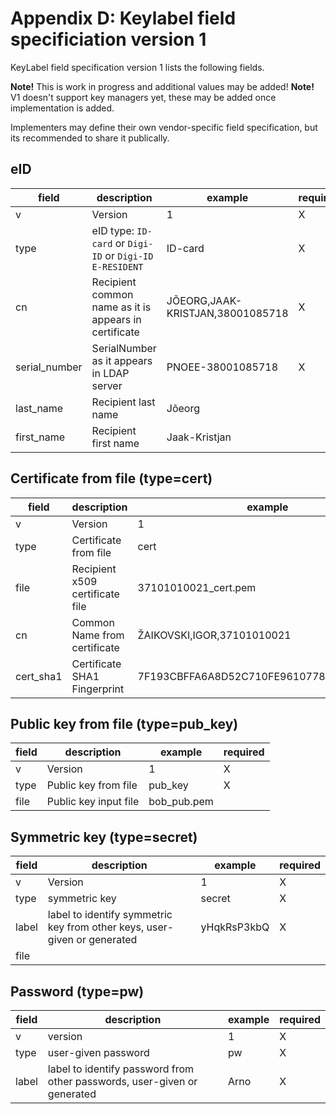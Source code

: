 # Appendix D: Keylabel field specificiation version 1

KeyLabel field specification version 1 lists the following fields.

**Note!** This is work in progress and additional values may be added!
**Note!** V1 doesn't support key managers yet, these may be added once implementation is added.

Implementers may define their own vendor-specific field specification, but its recommended to share it publically.

## eID

| field         | description                                              | example                          | required |
|---------------|----------------------------------------------------------|----------------------------------|----------|
| v             | Version                                                  | 1                                | X        |
| type          | eID type: `ID-card` or `Digi-ID` or `Digi-ID E-RESIDENT` | ID-card                          | X        |
| cn            | Recipient common name as it is appears in certificate    | JÕEORG,JAAK-KRISTJAN,38001085718 | X        |
| serial_number | SerialNumber as it appears in LDAP server                | PNOEE-38001085718                | X        |
| last_name     | Recipient last name                                      | Jõeorg                           |          |
| first_name    | Recipient first name                                     | Jaak-Kristjan                    |          |

## Certificate from file (type=cert)

| field     | description                     | example                                  | required |
|-----------|---------------------------------|------------------------------------------|----------|
| v         | Version                         | 1                                        | X        |
| type      | Certificate from file           | cert                                     | X        |
| file      | Recipient x509 certificate file | 37101010021_cert.pem                     |          |
| cn        | Common Name from certificate    | ŽAIKOVSKI,IGOR,37101010021               |          |
| cert_sha1 | Certificate SHA1 Fingerprint    | 7F193CBFFA6A8D52C710FE961077817567449C59 |          |

## Public key from file (type=pub_key)

| field     | description           | example     | required |
|-----------|-----------------------|-------------|----------|
| v         | Version               | 1           | X        |
| type      | Public key from file  | pub_key     | X        |
| file      | Public key input file | bob_pub.pem |          |

## Symmetric key (type=secret)

| field | description                                                              | example     | required |
|-------|--------------------------------------------------------------------------|-------------|----------|
| v     | Version                                                                  | 1           | X        |
| type  | symmetric key                                                            | secret      | X        |
| label | label to identify symmetric key from other keys, user-given or generated | yHqkRsP3kbQ | X        |
| file  |                                                                          |             |          |

## Password (type=pw)

| field | description                                                              | example | required |
|-------|--------------------------------------------------------------------------|---------|----------|
| v     | version                                                                  | 1       | X        |
| type  | user-given password                                                      | pw      | X        |
| label | label to identify password from other passwords, user-given or generated | Arno    | X        |
